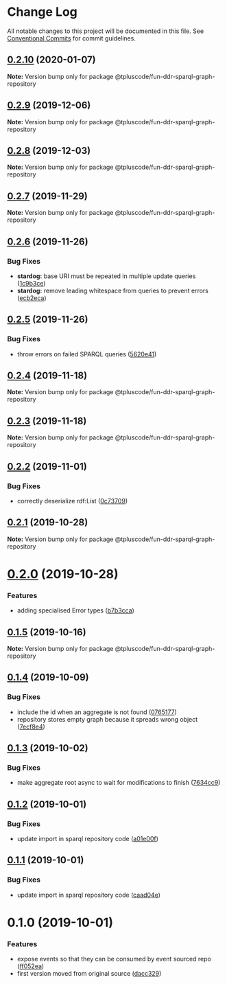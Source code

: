 # Change Log

All notable changes to this project will be documented in this file.
See [Conventional Commits](https://conventionalcommits.org) for commit guidelines.

## [0.2.10](https://github.com/tpluscode/fun-ddr/compare/@tpluscode/fun-ddr-sparql-graph-repository@0.2.9...@tpluscode/fun-ddr-sparql-graph-repository@0.2.10) (2020-01-07)

**Note:** Version bump only for package @tpluscode/fun-ddr-sparql-graph-repository





## [0.2.9](https://github.com/tpluscode/fun-ddr/compare/@tpluscode/fun-ddr-sparql-graph-repository@0.2.8...@tpluscode/fun-ddr-sparql-graph-repository@0.2.9) (2019-12-06)

**Note:** Version bump only for package @tpluscode/fun-ddr-sparql-graph-repository





## [0.2.8](https://github.com/tpluscode/fun-ddr/compare/@tpluscode/fun-ddr-sparql-graph-repository@0.2.7...@tpluscode/fun-ddr-sparql-graph-repository@0.2.8) (2019-12-03)

**Note:** Version bump only for package @tpluscode/fun-ddr-sparql-graph-repository





## [0.2.7](https://github.com/tpluscode/fun-ddr/compare/@tpluscode/fun-ddr-sparql-graph-repository@0.2.6...@tpluscode/fun-ddr-sparql-graph-repository@0.2.7) (2019-11-29)

**Note:** Version bump only for package @tpluscode/fun-ddr-sparql-graph-repository





## [0.2.6](https://github.com/tpluscode/fun-ddr/compare/@tpluscode/fun-ddr-sparql-graph-repository@0.2.5...@tpluscode/fun-ddr-sparql-graph-repository@0.2.6) (2019-11-26)


### Bug Fixes

* **stardog:** base URI must be repeated in multiple update queries ([1c9b3ce](https://github.com/tpluscode/fun-ddr/commit/1c9b3ce))
* **stardog:** remove leading whitespace from queries to prevent errors ([ecb2eca](https://github.com/tpluscode/fun-ddr/commit/ecb2eca))





## [0.2.5](https://github.com/tpluscode/fun-ddr/compare/@tpluscode/fun-ddr-sparql-graph-repository@0.2.4...@tpluscode/fun-ddr-sparql-graph-repository@0.2.5) (2019-11-26)


### Bug Fixes

* throw errors on failed SPARQL queries ([5620e41](https://github.com/tpluscode/fun-ddr/commit/5620e41))





## [0.2.4](https://github.com/tpluscode/fun-ddr/compare/@tpluscode/fun-ddr-sparql-graph-repository@0.2.3...@tpluscode/fun-ddr-sparql-graph-repository@0.2.4) (2019-11-18)

**Note:** Version bump only for package @tpluscode/fun-ddr-sparql-graph-repository





## [0.2.3](https://github.com/tpluscode/fun-ddr/compare/@tpluscode/fun-ddr-sparql-graph-repository@0.2.2...@tpluscode/fun-ddr-sparql-graph-repository@0.2.3) (2019-11-18)

**Note:** Version bump only for package @tpluscode/fun-ddr-sparql-graph-repository





## [0.2.2](https://github.com/tpluscode/fun-ddr/compare/@tpluscode/fun-ddr-sparql-graph-repository@0.2.1...@tpluscode/fun-ddr-sparql-graph-repository@0.2.2) (2019-11-01)


### Bug Fixes

* correctly deserialize rdf:List ([0c73709](https://github.com/tpluscode/fun-ddr/commit/0c73709))





## [0.2.1](https://github.com/tpluscode/fun-ddr/compare/@tpluscode/fun-ddr-sparql-graph-repository@0.2.0...@tpluscode/fun-ddr-sparql-graph-repository@0.2.1) (2019-10-28)

**Note:** Version bump only for package @tpluscode/fun-ddr-sparql-graph-repository





# [0.2.0](https://github.com/tpluscode/fun-ddr/compare/@tpluscode/fun-ddr-sparql-graph-repository@0.1.5...@tpluscode/fun-ddr-sparql-graph-repository@0.2.0) (2019-10-28)


### Features

* adding specialised Error types ([b7b3cca](https://github.com/tpluscode/fun-ddr/commit/b7b3cca))





## [0.1.5](https://github.com/tpluscode/fun-ddr/compare/@tpluscode/fun-ddr-sparql-graph-repository@0.1.4...@tpluscode/fun-ddr-sparql-graph-repository@0.1.5) (2019-10-16)

**Note:** Version bump only for package @tpluscode/fun-ddr-sparql-graph-repository





## [0.1.4](https://github.com/tpluscode/fun-ddr/compare/@tpluscode/fun-ddr-sparql-graph-repository@0.1.3...@tpluscode/fun-ddr-sparql-graph-repository@0.1.4) (2019-10-09)


### Bug Fixes

* include the id when an aggregate is not found ([0765177](https://github.com/tpluscode/fun-ddr/commit/0765177))
* repository stores empty graph because it spreads wrong object ([7ecf8e4](https://github.com/tpluscode/fun-ddr/commit/7ecf8e4))





## [0.1.3](https://github.com/tpluscode/fun-ddr/compare/@tpluscode/fun-ddr-sparql-graph-repository@0.1.2...@tpluscode/fun-ddr-sparql-graph-repository@0.1.3) (2019-10-02)


### Bug Fixes

* make aggregate root async to wait for modifications to finish ([7634cc9](https://github.com/tpluscode/fun-ddr/commit/7634cc9))





## [0.1.2](https://github.com/tpluscode/fun-ddr/compare/@tpluscode/fun-ddr-sparql-graph-repository@0.1.1...@tpluscode/fun-ddr-sparql-graph-repository@0.1.2) (2019-10-01)


### Bug Fixes

* update import in sparql repository code ([a01e00f](https://github.com/tpluscode/fun-ddr/commit/a01e00f))





## [0.1.1](https://github.com/tpluscode/fun-ddr/compare/@tpluscode/fun-ddr-sparql-graph-repository@0.1.0...@tpluscode/fun-ddr-sparql-graph-repository@0.1.1) (2019-10-01)


### Bug Fixes

* update import in sparql repository code ([caad04e](https://github.com/tpluscode/fun-ddr/commit/caad04e))





# 0.1.0 (2019-10-01)


### Features

* expose events so that they can be consumed by event sourced repo ([ff052ea](https://github.com/tpluscode/fun-ddr/commit/ff052ea))
* first version moved from original source ([dacc329](https://github.com/tpluscode/fun-ddr/commit/dacc329))

